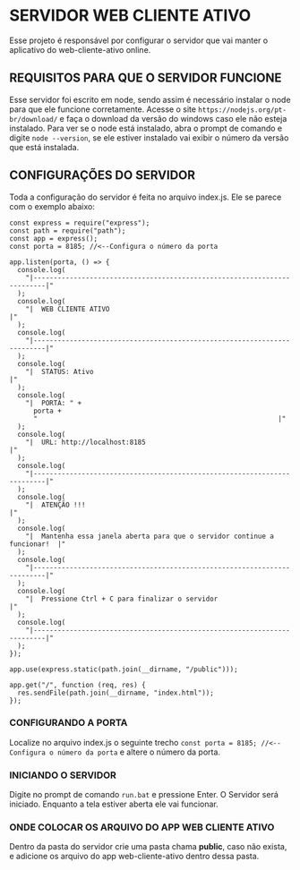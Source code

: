 # SERVIDOR WEB CLIENTE ATIVO
Esse projeto é responsável por configurar o servidor que vai manter o aplicativo do web-cliente-ativo online.

## REQUISITOS PARA QUE O SERVIDOR FUNCIONE
Esse servidor foi escrito em node, sendo assim é necessário instalar o node para que ele funcione corretamente. Acesse o site ``` https://nodejs.org/pt-br/download/ ``` e faça o download da versão do windows caso ele não esteja instalado. Para ver se o node está instalado, abra o prompt de comando e digite ``` node --version ```, se ele estiver instalado vai exibir o número da versão que está instalada.

## CONFIGURAÇÕES DO SERVIDOR
Toda a configuração do servidor é feita no arquivo index.js.
Ele se parece com o exemplo abaixo:

```
const express = require("express");
const path = require("path");
const app = express();
const porta = 8185; //<--Configura o número da porta

app.listen(porta, () => {
  console.log(
    "|-------------------------------------------------------------------------|"
  );
  console.log(
    "|  WEB CLIENTE ATIVO                                                      |"
  );
  console.log(
    "|-------------------------------------------------------------------------|"
  );
  console.log(
    "|  STATUS: Ativo                                                          |"
  );
  console.log(
    "|  PORTA: " +
      porta +
      "                                                            |"
  );
  console.log(
    "|  URL: http://localhost:8185                                             |"
  );
  console.log(
    "|-------------------------------------------------------------------------|"
  );
  console.log(
    "|  ATENÇÃO !!!                                                            |"
  );
  console.log(
    "|  Mantenha essa janela aberta para que o servidor continue a funcionar!  |"
  );
  console.log(
    "|-------------------------------------------------------------------------|"
  );
  console.log(
    "|  Pressione Ctrl + C para finalizar o servidor                           |"
  );
  console.log(
    "|-------------------------------------------------------------------------|"
  );
});

app.use(express.static(path.join(__dirname, "/public")));

app.get("/", function (req, res) {
  res.sendFile(path.join(__dirname, "index.html"));
});

```

### CONFIGURANDO A PORTA
Localize no arquivo index.js o seguinte trecho  ``` const porta = 8185; //<--Configura o número da porta ``` e altere o número da porta.

### INICIANDO O SERVIDOR
Digite no prompt de comando ```run.bat``` e pressione Enter. O Servidor será iniciado. Enquanto a tela estiver aberta ele vai funcionar.

### ONDE COLOCAR OS ARQUIVO DO APP WEB CLIENTE ATIVO
Dentro da pasta do servidor crie uma pasta chama **public**, caso não exista, e adicione os arquivo do app web-cliente-ativo dentro dessa pasta.


